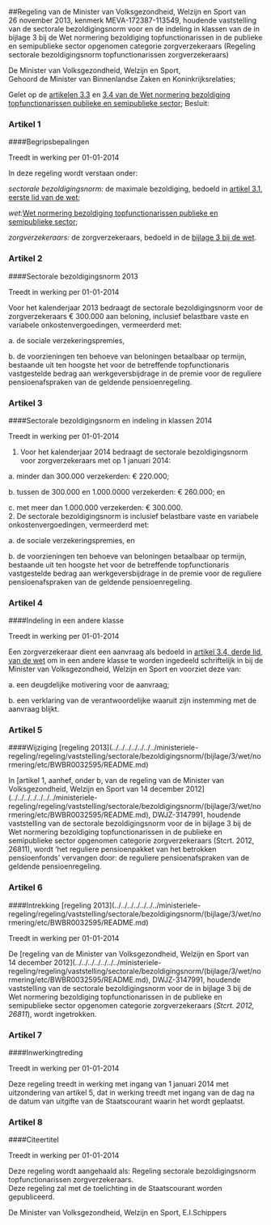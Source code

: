 <meta http-equiv='Content-Type' content='text/html; charset=utf-8' />

##Regeling van de Minister van Volksgezondheid, Welzijn en Sport van 26 november 2013, kenmerk MEVA-172387-113549, houdende vaststelling van de sectorale bezoldigingsnorm voor en de indeling in klassen van de in bijlage 3 bij de Wet normering bezoldiging topfunctionarissen in de publieke en semipublieke sector opgenomen categorie zorgverzekeraars (Regeling sectorale bezoldigingsnorm topfunctionarissen zorgverzekeraars)

De Minister van Volksgezondheid, Welzijn en Sport,  
Gehoord de Minister van Binnenlandse Zaken en Koninkrijksrelaties;

Gelet op de [artikelen 3.3](../../../../../../../wet/wet/normering/bezoldiging/topfunctionarissen/publieke/en/semipublieke/etc/BWBR0032249/README.md) en [3.4 van de Wet normering bezoldiging topfunctionarissen publieke en semipublieke sector](../../../../../../../wet/wet/normering/bezoldiging/topfunctionarissen/publieke/en/semipublieke/etc/BWBR0032249/README.md);
Besluit:    

### Artikel  1  

####Begripsbepalingen

Treedt in werking per 01-01-2014   

In deze regeling wordt verstaan onder: 

*sectorale bezoldigingsnorm:* de maximale bezoldiging, bedoeld in [artikel 3.1, eerste lid van de wet](../../../../../../../wet/wet/normering/bezoldiging/topfunctionarissen/publieke/en/semipublieke/etc/BWBR0032249/README.md);  

*wet:*[Wet normering bezoldiging topfunctionarissen publieke en semipublieke sector](../../../../../../../wet/wet/normering/bezoldiging/topfunctionarissen/publieke/en/semipublieke/etc/BWBR0032249/README.md);  

*zorgverzekeraars:* de zorgverzekeraars, bedoeld in de [bijlage 3 bij de wet](../../../../../../../wet/wet/normering/bezoldiging/topfunctionarissen/publieke/en/semipublieke/etc/BWBR0032249/README.md).    

### Artikel  2  

####Sectorale bezoldigingsnorm 2013

Treedt in werking per 01-01-2014   

Voor het kalenderjaar 2013 bedraagt de sectorale bezoldigingsnorm voor de zorgverzekeraars € 300.000 aan beloning, inclusief belastbare vaste en variabele onkostenvergoedingen, vermeerderd met: 

a. de sociale verzekeringspremies,  

b. de voorzieningen ten behoeve van beloningen betaalbaar op termijn, bestaande uit ten hoogste het voor de betreffende topfunctionaris vastgestelde bedrag aan werkgeversbijdrage in de premie voor de reguliere pensioenafspraken van de geldende pensioenregeling.    

### Artikel  3  

####Sectorale bezoldigingsnorm en indeling in klassen 2014

Treedt in werking per 01-01-2014   

1.  Voor het kalenderjaar 2014 bedraagt de sectorale bezoldigingsnorm voor zorgverzekeraars met op 1 januari 2014: 

a. minder dan 300.000 verzekerden: € 220.000;  

b. tussen de 300.000 en 1.000.0000 verzekerden: € 260.000; en  

c. met meer dan 1.000.000 verzekerden: € 300.000.     
2.  De sectorale bezoldigingsnorm is inclusief belastbare vaste en variabele onkostenvergoedingen, vermeerderd met: 

a. de sociale verzekeringspremies, en  

b. de voorzieningen ten behoeve van beloningen betaalbaar op termijn, bestaande uit ten hoogste het voor de betreffende topfunctionaris vastgestelde bedrag aan werkgeversbijdrage in de premie voor de reguliere pensioenafspraken van de geldende pensioenregeling.     

### Artikel  4  

####Indeling in een andere klasse

Treedt in werking per 01-01-2014   

Een zorgverzekeraar dient een aanvraag als bedoeld in [artikel 3.4, derde lid, van de wet](../../../../../../../wet/wet/normering/bezoldiging/topfunctionarissen/publieke/en/semipublieke/etc/BWBR0032249/README.md) om in een andere klasse te worden ingedeeld schriftelijk in bij de Minister van Volksgezondheid, Welzijn en Sport en voorziet deze van: 

a. een deugdelijke motivering voor de aanvraag;  

b. een verklaring van de verantwoordelijke waaruit zijn instemming met de aanvraag blijkt.    

### Artikel  5  

####Wijziging [regeling 2013](../../../../../../../ministeriele-regeling/regeling/vaststelling/sectorale/bezoldigingsnorm/(bijlage/3/wet/normering/etc/BWBR0032595/README.md)

In [artikel 1, aanhef, onder b, van de regeling van de Minister van Volksgezondheid, Welzijn en Sport van 14 december 2012](../../../../../../../ministeriele-regeling/regeling/vaststelling/sectorale/bezoldigingsnorm/(bijlage/3/wet/normering/etc/BWBR0032595/README.md), DWJZ-3147991, houdende vaststelling van de sectorale bezoldigingsnorm voor de in bijlage 3 bij de Wet normering bezoldiging topfunctionarissen in de publieke en semipublieke sector opgenomen categorie zorgverzekeraars (Stcrt. 2012, 26811), wordt ‘het reguliere pensioenpakket van het betrokken pensioenfonds’ vervangen door: de reguliere pensioenafspraken van de geldende pensioenregeling.  

### Artikel  6  

####Intrekking [regeling 2013](../../../../../../../ministeriele-regeling/regeling/vaststelling/sectorale/bezoldigingsnorm/(bijlage/3/wet/normering/etc/BWBR0032595/README.md)

Treedt in werking per 01-01-2014   

De [regeling van de Minister van Volksgezondheid, Welzijn en Sport van 14 december 2012](../../../../../../../ministeriele-regeling/regeling/vaststelling/sectorale/bezoldigingsnorm/(bijlage/3/wet/normering/etc/BWBR0032595/README.md), DWJZ-3147991, houdende vaststelling van de sectorale bezoldigingsnorm voor de in bijlage 3 bij de Wet normering bezoldiging topfunctionarissen in de publieke en semipublieke sector opgenomen categorie zorgverzekeraars (*Stcrt. 2012, 26811*), wordt ingetrokken.  

### Artikel  7  

####Inwerkingtreding

Treedt in werking per 01-01-2014   

Deze regeling treedt in werking met ingang van 1 januari 2014 met uitzondering van artikel 5, dat in werking treedt met ingang van de dag na de datum van uitgifte van de Staatscourant waarin het wordt geplaatst.  

### Artikel  8  

####Citeertitel

Treedt in werking per 01-01-2014   

Deze regeling wordt aangehaald als: Regeling sectorale bezoldigingsnorm topfunctionarissen zorgverzekeraars.  
Deze regeling zal met de toelichting in de Staatscourant worden gepubliceerd.  

De 
Minister van Volksgezondheid, Welzijn en Sport,
E.I.Schippers   
